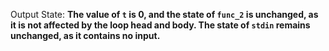 Output State: **The value of `t` is 0, and the state of `func_2` is unchanged, as it is not affected by the loop head and body. The state of `stdin` remains unchanged, as it contains no input.**